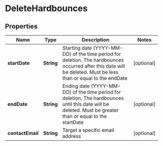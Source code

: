 
# DeleteHardbounces

## Properties
Name | Type | Description | Notes
------------ | ------------- | ------------- | -------------
**startDate** | **String** | Starting date (YYYY-MM-DD) of the time period for deletion. The hardbounces occurred after this date will be deleted. Must be less than or equal to the endDate |  [optional]
**endDate** | **String** | Ending date (YYYY-MM-DD) of the time period for deletion. The hardbounces until this date will be deleted. Must be greater than or equal to the startDate |  [optional]
**contactEmail** | **String** | Target a specific email address |  [optional]



